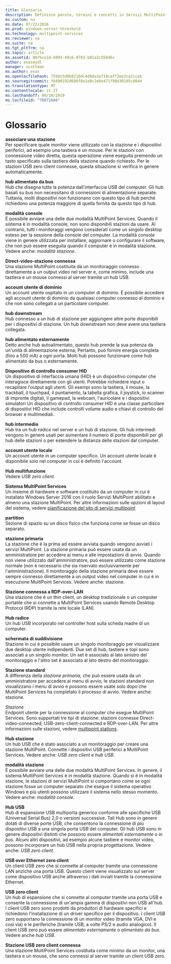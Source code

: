 ```yaml
---
title: Glossario
description: Definisce parole, termini e concetti in Servizi MultiPoint
ms.custom: na
ms.date: 07/22/2016
ms.prod: windows-server-threshold
ms.technology: multipoint-services
ms.reviewer: na
ms.suite: na
ms.tgt_pltfrm: na
ms.topic: article
ms.assetid: 807bce1d-b993-49c6-9783-b01a3c55846c
author: evaseydl
manager: scottman
ms.author: evas
ms.openlocfilehash: 759dc5d0b8210dc4d8da3ef18caff2ee3ca2cceb
ms.sourcegitcommit: f6490192d686f0a1e0c2ebe471f98e30105c0844
ms.translationtype: MT
ms.contentlocale: it-IT
ms.lasthandoff: 09/10/2019
ms.locfileid: "70871686"
---
```

# <a name="glossary"></a>Glossario
**associare una stazione**  
Per specificare quale monitor viene utilizzato con la stazione e i dispositivi periferici, ad esempio una tastiera e un mouse. Per le stazioni con connessione video diretta, questa operazione viene eseguita premendo un tasto specificato sulla tastiera della stazione quando richiesto. Per le stazioni USB zero client connesse, questa situazione si verifica in genere automaticamente.  
  
**hub alimentato da bus**  
Hub che disegna tutta la potenza dall'interfaccia USB del computer. Gli hub basati su bus non necessitano di connessioni di alimentazione separate. Tuttavia, molti dispositivi non funzionano con questo tipo di hub perché richiedono una potenza maggiore di quella fornita da questo tipo di hub.  
  
**modalità console**  
È possibile avviare una delle due modalità MultiPoint Services. Quando il sistema è in modalità console, non sono disponibili stazioni da usare. Al contrario, tutti i monitoraggi vengono considerati come un singolo desktop esteso per la sessione della console del computer. La modalità console viene in genere utilizzata per installare, aggiornare o configurare il software, che non può essere eseguita quando il computer è in modalità stazione. Vedere anche: *modalità stazione*.  
  
**Direct-video-stazione connessa**  
Una stazione MultiPoint costituita da un monitoraggio connesso direttamente a un output video nel server e, come minimo, include una tastiera e un mouse connessi al server tramite un hub USB.  
  
**account utente di dominio**  
Un account utente ospitato in un computer di dominio. È possibile accedere agli account utente di dominio da qualsiasi computer connesso al dominio e che non sono collegati a un particolare computer.  
  
**hub downstream**  
Hub connesso a un hub di stazione per aggiungere altre porte disponibili per i dispositivi di stazione. Un hub downstream non deve avere una tastiera collegata.  
  
**hub alimentato esternamente**  
Detto anche hub autoalimentato, questo hub prende la sua potenza da un'unità di alimentazione esterna; Pertanto, può fornire energia completa (fino a 500 mA) a ogni porta. Molti hub possono funzionare come hub alimentato da bus o esternamente.  
  
**Dispositivo di controllo consumer HID**  
Un dispositivo di interfaccia umana (HID) è un dispositivo computer che interagisce direttamente con gli utenti. Potrebbe richiedere input o recapitare l'output agli utenti. Gli esempi sono la tastiera, il mouse, la trackball, il touchpad, il puntamento, la tabella grafica, il joystick, lo scanner di impronte digitali, il gamepad, la webcam, l'auricolare e i dispositivi simulatori Un dispositivo di controllo consumer HID è una classe particolare di dispositivi HID che include controlli volume audio e chiavi di controllo del browser e multimediali.  
  
**hub intermedio**  
Hub tra un hub *radice* nel server e un hub di stazione. Gli hub intermedi vengono in genere usati per aumentare il numero di porte disponibili per gli hub delle stazioni o per estendere la distanza delle stazioni dal computer.  
  
**account utente locale**  
Un account utente in un computer specifico. Un account utente locale è disponibile solo nel computer in cui è definito l'account.  
  
**Hub multifunzione**  
Vedere *USB zero client*.  
  
**Sistema MultiPoint Services**  
Un insieme di hardware e software costituito da un computer in cui è installato Windows Server 2016 con il ruolo Servizi MultiPoint abilitato e almeno una stazione MultiPoint. Per altre informazioni sulle opzioni di layout del sistema, vedere [pianificazione del sito di servizi multipoint](MultiPoint-services-Site-Planning.md)  
  
**partition**  
Sezione di spazio su un disco fisico che funziona come se fosse un disco separato.  
  
**stazione primaria**  
La stazione che è la prima ad essere avviata quando vengono avviati i servizi MultiPoint. La stazione primaria può essere usata da un amministratore per accedere ai menu e alle impostazioni di avvio. Quando non viene utilizzato dall'amministratore, può essere utilizzato come stazione normale (non è necessario che sia riservato esclusivamente per l'amministrazione). Il monitoraggio della stazione primaria deve essere sempre connesso direttamente a un output video nel computer in cui è in esecuzione MultiPoint Services. Vedere anche: stazione.  
  
**Stazione connessa a RDP-over-LAN**  
Una stazione che è un thin client, un desktop tradizionale o un computer portatile che si connette a MultiPoint Services usando Remote Desktop Protocol (RDP) tramite la rete locale (LAN).  
  
**Hub radice**  
Un hub USB incorporato nel controller host sulla scheda madre di un computer.  
  
**schermata di suddivisione**  
Stazione in cui è possibile usare un singolo monitoraggio per visualizzare due desktop utente indipendenti. Due set di hub, tastiere e topi sono associati a un singolo monitor. Un set è associato al lato sinistro del monitoraggio e l'altro set è associato al lato destro del monitoraggio.  
  
**Stazione standard**  
A differenza della *stazione primaria*, che può essere usata da un amministratore per accedere ai menu di avvio, le stazioni standard non visualizzano i menu di avvio e possono essere usate solo dopo che MultiPoint Services ha completato il processo di avvio. Vedere anche: stazione.  
  
*Stazione*  
Endpoint utente per la connessione al computer che esegue MultiPoint Services. Sono supportati tre tipi di stazione: stazioni connesse Direct-video-connected, USB-zero-client-connected e RDP-over-LAN. Per altre informazioni sulle stazioni, vedere [multipoint stations](MultiPoint-services-Stations.md).  
  
**Hub stazione**  
Un hub USB che è stato associato a un monitoraggio per creare una stazione MultiPoint. Connette i dispositivi USB periferici a MultiPoint Services. Vedere anche: *USB zero client* e *hub USB*.  
  
**modalità stazione**  
È possibile avviare una delle due modalità MultiPoint Services. In genere, il sistema MultiPoint Services è in modalità stazione. Quando si è in modalità stazione, le stazioni di servizi MultiPoint si comportano come se ogni stazione fosse un computer separato che esegue il sistema operativo Windows e più utenti possono utilizzare il sistema nello stesso momento. Vedere anche: *modalità console*.  
  
**Hub USB**  
Hub di espansione USB multiporta generico conforme alle specifiche USB (Universal Serial Bus) 2,0 o versioni successive. Tali Hub sono in genere dotati di diverse porte USB, che consentono la connessione di più dispositivi USB a una singola porta USB del computer. Gli hub USB sono in genere dispositivi distinti che possono essere *alimentati esternamente* o in *bus*. Alcuni altri dispositivi, ad esempio alcune tastiere e monitor video, possono incorporare un hub USB nella propria progettazione. Vedere anche: *USB zero client*.  
  
**USB over Ethernet zero client**  
Un client USB zero che si connette al computer tramite una connessione LAN anziché una porta USB. Questo client viene visualizzato sul server come dispositivo USB anche attraverso i dati inviati tramite la connessione Ethernet.  
  
**USB zero client**  
Un hub di espansione che si connette al computer tramite una porta USB e consente la connessione di un'ampia gamma di dispositivi non USB all'hub. I client USB zero sono prodotti da produttori di hardware specifici e richiedono l'installazione di un driver specifico per il dispositivo. I client USB zero supportano la connessione di un monitor video (tramite VGA, DVI e così via) e le periferiche (tramite USB, a volte PS/2 e audio analogico). Il client USB zero può essere *alimentato esternamente* o *alimentato da bus*. Vedere anche *hub USB*.  
  
**Stazione USB zero client connessa**  
Una stazione MultiPoint Services costituita come minimo da un monitor, una tastiera e un mouse, che sono connessi al server tramite un client USB zero.  
  
